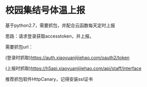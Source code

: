 # 校园集结号体温上报
基于python2.7，需要抓包，并配合云函数每天定时上报

思路：请求登录获取accesstoken，并上报。

需要抓包url：

(登录时抓取)https://auth.xiaoyuanjijiehao.com/oauth2/token

(上报时抓取)https://h5api.xiaoyuanjijiehao.com/api/staff/interface

推荐抓包软件HttpCanary，记得安装ssl证书
